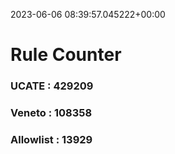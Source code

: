 2023-06-06 08:39:57.045222+00:00
# Rule Counter 
 ### UCATE : 429209

 ### Veneto : 108358

 ### Allowlist : 13929